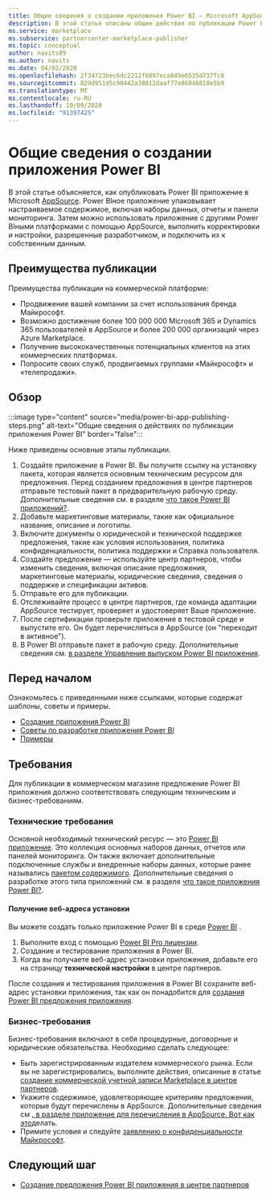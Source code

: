 ```yaml
---
title: Общие сведения о создании приложения Power BI — Microsoft AppSource
description: В этой статье описаны общие действия по публикации Power BI приложения для Microsoft AppSource. Также предоставляются технические и бизнес-требования, которым должно соответствовать приложение Power BI для публикации в коммерческом магазине.
ms.service: marketplace
ms.subservice: partnercenter-marketplace-publisher
ms.topic: conceptual
author: navits09
ms.author: navits
ms.date: 04/02/2020
ms.openlocfilehash: 2f34723bec6dc2212f8897eca849e6535d737fc8
ms.sourcegitcommit: 829d951d5c90442a38012daaf77e86046018e5b9
ms.translationtype: MT
ms.contentlocale: ru-RU
ms.lasthandoff: 10/09/2020
ms.locfileid: "91397425"
---
```

# <a name="power-bi-app-creation-overview"></a>Общие сведения о создании приложения Power BI

В этой статье объясняется, как опубликовать Power BI приложение в Microsoft [AppSource](https://appsource.microsoft.com/). Power BIное приложение упаковывает настраиваемое содержимое, включая наборы данных, отчеты и панели мониторинга. Затем можно использовать приложение с другими Power BIными платформами с помощью AppSource, выполнить корректировки и настройки, разрешенные разработчиком, и подключить их к собственным данным.

## <a name="publishing-benefits"></a>Преимущества публикации

Преимущества публикации на коммерческой платформе:

- Продвижение вашей компании за счет использования бренда Майкрософт.
- Возможно достижение более 100 000 000 Microsoft 365 и Dynamics 365 пользователей в AppSource и более 200 000 организаций через Azure Marketplace.
- Получение высококачественных потенциальных клиентов на этих коммерческих платформах.
- Попросите своих служб, продвигаемых группами «Майкрософт» и «телепродажи».

## <a name="overview"></a>Обзор

:::image type="content" source="media/power-bi-app-publishing-steps.png" alt-text="Общие сведения о действиях по публикации приложения Power BI" border="false":::

Ниже приведены основные этапы публикации.

1. Создайте приложение в Power BI. Вы получите ссылку на установку пакета, которая является основным техническим ресурсом для предложения. Перед созданием предложения в центре партнеров отправьте тестовый пакет в предварительную рабочую среду. Дополнительные сведения см. в разделе [что такое Power BI приложений?](https://docs.microsoft.com/power-bi/service-template-apps-overview).
2. Добавьте маркетинговые материалы, такие как официальное название, описание и логотипы.
3. Включите документы о юридической и технической поддержке предложения, такие как условия использования, политика конфиденциальности, политика поддержки и Справка пользователя.
4. Создайте предложение — используйте центр партнеров, чтобы изменить сведения, включая описание предложения, маркетинговые материалы, юридические сведения, сведения о поддержке и спецификации активов.
5. Отправьте его для публикации.
6. Отслеживайте процесс в центре партнеров, где команда адаптации AppSource тестирует, проверяет и удостоверяет Ваше приложение.
7. После сертификации проверьте приложение в тестовой среде и выпустите его. Он будет перечисляться в AppSource (он "переходит в активное").
8. В Power BI отправьте пакет в рабочую среду. Дополнительные сведения см. [в разделе Управление выпуском Power BI приложения](https://docs.microsoft.com/power-bi/service-template-apps-create#manage-the-template-app-release).

## <a name="before-you-begin"></a>Перед началом

Ознакомьтесь с приведенными ниже ссылками, которые содержат шаблоны, советы и примеры.

- [Создание приложения Power BI](https://docs.microsoft.com/power-bi/service-template-apps-create)
- [Советы по разработке приложения Power BI](https://docs.microsoft.com/power-bi/service-template-apps-tips)
- [Примеры](https://docs.microsoft.com/power-bi/service-template-apps-samples)

## <a name="requirements"></a>Требования

Для публикации в коммерческом магазине предложение Power BI приложения должно соответствовать следующим техническим и бизнес-требованиям.

### <a name="technical-requirements"></a>Технические требования

Основной необходимый технический ресурс — это [Power BI приложение](https://go.microsoft.com/fwlink/?linkid=2028636). Это коллекция основных наборов данных, отчетов или панелей мониторинга. Он также включает дополнительные подключенные службы и внедренные наборы данных, которые ранее назывались [пакетом содержимого](https://docs.microsoft.com/power-bi/service-organizational-content-pack-introduction). Дополнительные сведения о разработке этого типа приложений см. в разделе [что такое приложения Power BI?](https://go.microsoft.com/fwlink/?linkid=2028636).

#### <a name="get-an-installation-web-address"></a>Получение веб-адреса установки

Вы можете создать только приложение Power BI в среде [Power BI](https://powerbi.microsoft.com/) .

1. Выполните вход с помощью [Power BI Pro лицензии](https://docs.microsoft.com/power-bi/service-admin-purchasing-power-bi-pro).
2. Создание и тестирование приложения в Power BI.
3. Когда вы получаете веб-адрес установки приложения, добавьте его на страницу **технической настройки** в центре партнеров.

После создания и тестирования приложения в Power BI сохраните веб-адрес установки приложения, так как он понадобится для [создания Power BI предложения приложения](create-power-bi-app-offer.md).

### <a name="business-requirements"></a>Бизнес-требования

Бизнес-требования включают в себя процедурные, договорные и юридические обязательства. Необходимо сделать следующее:

- Быть зарегистрированным издателем коммерческого рынка. Если вы не зарегистрировались, выполните действия, описанные в статье [создание коммерческой учетной записи Marketplace в центре партнеров](create-account.md).
- Укажите содержимое, удовлетворяющее критериям предложения, которые будут перечислены в AppSource. Дополнительные сведения см [. в разделе приложение для перечисления в AppSource. Вот как это](https://appsource.microsoft.com/blogs/have-an-app-to-list-on-appsource-here-s-how)делать.
- Примите условия и следуйте [заявлению о конфиденциальности Майкрософт](https://privacy.microsoft.com/privacystatement).

## <a name="next-step"></a>Следующий шаг

- [Создание предложения Power BI приложения в центре партнеров](create-power-bi-app-offer.md)
